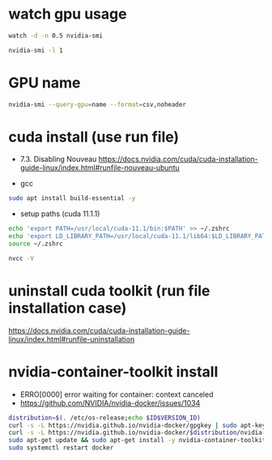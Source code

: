 # watch gpu usage

```bash
watch -d -n 0.5 nvidia-smi
```

```bash
nvidia-smi -l 1
```
# GPU name
```bash
nvidia-smi --query-gpu=name --format=csv,noheader
```


# cuda install (use run file)

-   7.3. Disabling Nouveau
    <https://docs.nvidia.com/cuda/cuda-installation-guide-linux/index.html#runfile-nouveau-ubuntu>

-   gcc

```bash
sudo apt install build-essential -y
```

-   setup paths (cuda 11.1.1)

```bash
echo 'export PATH=/usr/local/cuda-11.1/bin:$PATH' >> ~/.zshrc
echo 'export LD_LIBRARY_PATH=/usr/local/cuda-11.1/lib64:$LD_LIBRARY_PATH' >> ~/.zshrc
source ~/.zshrc
```

```bash
nvcc -V
```

# uninstall cuda toolkit (run file installation case)

<https://docs.nvidia.com/cuda/cuda-installation-guide-linux/index.html#runfile-uninstallation>

# nvidia-container-toolkit install

-   ERRO[0000] error waiting for container: context canceled
-   https://github.com/NVIDIA/nvidia-docker/issues/1034

```bash
distribution=$(. /etc/os-release;echo $ID$VERSION_ID)
curl -s -L https://nvidia.github.io/nvidia-docker/gpgkey | sudo apt-key add -
curl -s -L https://nvidia.github.io/nvidia-docker/$distribution/nvidia-docker.list | sudo tee /etc/apt/sources.list.d/nvidia-docker.list
sudo apt-get update && sudo apt-get install -y nvidia-container-toolkit
sudo systemctl restart docker
```
